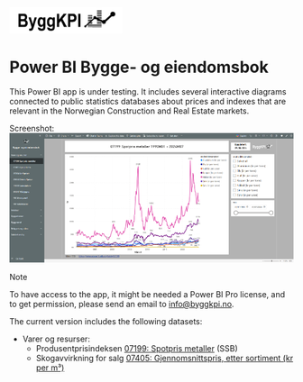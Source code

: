 <img src="Documents/Logo Black.png" alt="ByggKPI Logo" style="width: 200px" />  

# Power BI Bygge- og eiendomsbok

This Power BI app is under testing. It includes several interactive diagrams connected to public statistics databases about prices and indexes that are relevant in the Norwegian Construction and Real Estate markets.

Screenshot:
<img src="Documents/Bygge- og eiendomsbok.png" alt="Bygge- og eiendomsbok" style="width: 1000px" />

> [!NOTE]
> To have access to the app, it might be needed a Power BI Pro license, and to get permission, please send an email to [info@byggkpi.no](mailto:info@byggkpi.no?subject=[Power%20BI]%20Access%20Bygge-%20og%20eiendom%20app).

The current version includes the following datasets:

- Varer og resurser:
    * Produsentprisindeksen [07199: Spotpris metaller](https://www.ssb.no/statbank/table/07199) (SSB)
    * Skogavvirkning for salg [07405: Gjennomsnittspris, etter sortiment (kr per m³)](https://www.ssb.no/statbank/table/07405)